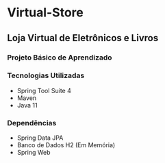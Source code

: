 # Virtual-Store

## Loja Virtual de Eletrônicos e Livros

### Projeto Básico de Aprendizado

### Tecnologias Utilizadas

* Spring Tool Suite 4
* Maven
* Java 11

### Dependências

* Spring Data JPA
* Banco de Dados H2 (Em Memória)
* Spring Web
